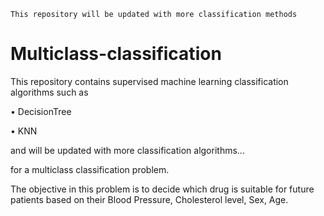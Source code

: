 `This repository will be updated with more classification methods`

# Multiclass-classification

This repository contains supervised machine learning classification algorithms such as

• DecisionTree

• KNN

and will be updated with more classification algorithms...

for a multiclass classification problem.

The objective in this problem is to decide which drug is suitable for future patients based on their Blood Pressure,	Cholesterol level, Sex, Age.
